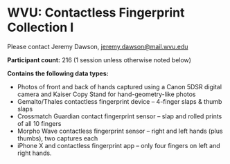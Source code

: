 # WVU: Contactless Fingerprint Collection I

Please contact Jeremy Dawson, jeremy.dawson@mail.wvu.edu

**Participant count:** 216 (1 session unless otherwise noted below)

**Contains the following data types:**
- Photos of front and back of hands captured using a Canon 5DSR digital camera and Kaiser Copy
Stand for hand-geometry-like photos
- Gemalto/Thales contactless fingerprint device – 4-finger slaps &amp; thumb slaps
- Crossmatch Guardian contact fingerprint sensor – slap and rolled prints of all 10 fingers
- Morpho Wave contactless fingerprint sensor – right and left hands (plus thumbs), two captures
each
- iPhone X and contactless fingerprint app – only four fingers on left and right hands.
